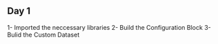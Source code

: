 ## Day 1 
1- Imported the neccessary libraries
2- Build the Configuration Block
3- Bulid the Custom Dataset
